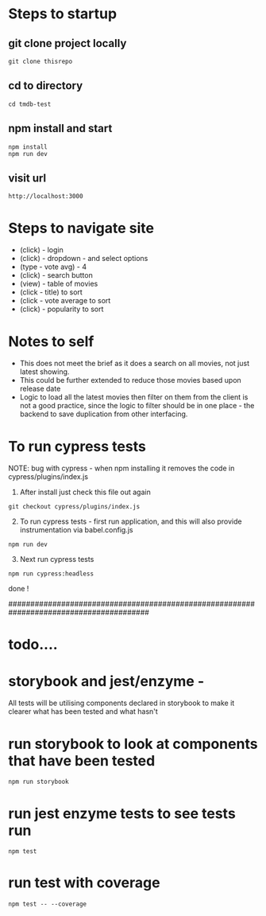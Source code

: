 # Steps to startup
## git clone project locally
```
git clone thisrepo
```

## cd to directory
```
cd tmdb-test
```

## npm install and start
```
npm install
npm run dev
```

## visit url
```
http://localhost:3000
```

# Steps to navigate site

- (click) - login
- (click) - dropdown - and select options
- (type - vote avg) - 4
- (click) - search button
- (view) - table of movies
- (click - title) to sort
- (click - vote average to sort
- (click) - popularity to sort

# Notes to self
- This does not meet the brief as it does a search on all movies, not just latest showing. 
- This could be further extended to reduce those movies  based upon release date
- Logic to load all the latest movies then filter on them from the client is not a good practice, since the logic to filter should be in one place - the backend to save duplication from other interfacing.


# To run cypress tests
NOTE: bug with cypress - when npm installing it removes the code in cypress/plugins/index.js

1. After install just check this file out again
```
git checkout cypress/plugins/index.js
```

2. To run cypress tests - first run application, and this will also provide instrumentation via babel.config.js
```
npm run dev 
```

3. Next run cypress tests
```
npm run cypress:headless
```

done !

########################################################################################
# todo....
# storybook and jest/enzyme - 
All tests will be utilising components declared in storybook to make it clearer what has been tested and what hasn't

# run storybook to look at components that have been tested
```
npm run storybook
```

# run jest enzyme tests to see tests run
```
npm test
```
# run test with coverage
```
npm test -- --coverage
```


